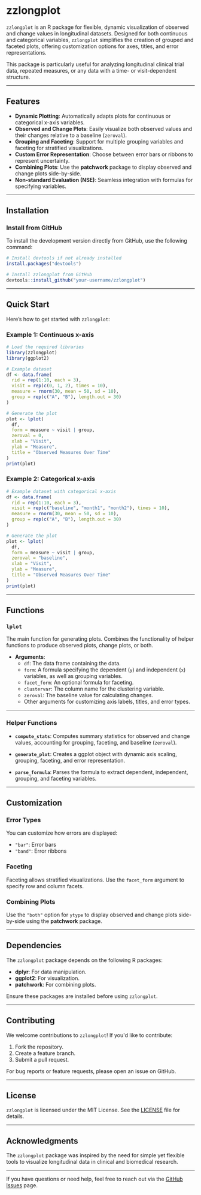 
# **zzlongplot**

`zzlongplot` is  an R package for flexible, dynamic visualization of observed and change values in longitudinal datasets. Designed for both continuous and categorical variables, `zzlongplot` simplifies the creation of grouped and faceted plots, offering customization options for axes, titles, and error representations. 

This package is particularly useful for analyzing longitudinal clinical trial data, repeated measures, or any data with a time- or visit-dependent structure.

---

## **Features**

- **Dynamic Plotting**: Automatically adapts plots for continuous or categorical x-axis variables.
- **Observed and Change Plots**: Easily visualize both observed values and their changes relative to a baseline (`zeroval`).
- **Grouping and Faceting**: Support for multiple grouping variables and faceting for stratified visualizations.
- **Custom Error Representation**: Choose between error bars or ribbons to represent uncertainty.
- **Combining Plots**: Use the **patchwork** package to display observed and change plots side-by-side.
- **Non-standard Evaluation (NSE)**: Seamless integration with formulas for specifying variables.

---

## **Installation**

### Install from GitHub
To install the development version directly from GitHub, use the following command:
```r
# Install devtools if not already installed
install.packages("devtools")

# Install zzlongplot from GitHub
devtools::install_github("your-username/zzlongplot")
```

---

## **Quick Start**

Here’s how to get started with `zzlongplot`:

### **Example 1: Continuous x-axis**

```r
# Load the required libraries
library(zzlongplot)
library(ggplot2)

# Example dataset
df <- data.frame(
  rid = rep(1:10, each = 3),
  visit = rep(c(0, 1, 2), times = 10),
  measure = rnorm(30, mean = 50, sd = 10),
  group = rep(c("A", "B"), length.out = 30)
)

# Generate the plot
plot <- lplot(
  df, 
  form = measure ~ visit | group, 
  zeroval = 0, 
  xlab = "Visit", 
  ylab = "Measure", 
  title = "Observed Measures Over Time"
)
print(plot)
```

### **Example 2: Categorical x-axis**

```r
# Example dataset with categorical x-axis
df <- data.frame(
  rid = rep(1:10, each = 3),
  visit = rep(c("baseline", "month1", "month2"), times = 10),
  measure = rnorm(30, mean = 50, sd = 10),
  group = rep(c("A", "B"), length.out = 30)
)

# Generate the plot
plot <- lplot(
  df, 
  form = measure ~ visit | group, 
  zeroval = "baseline", 
  xlab = "Visit", 
  ylab = "Measure", 
  title = "Observed Measures Over Time"
)
print(plot)
```

---

## **Functions**

### `lplot`
The main function for generating plots. Combines the functionality of helper functions to produce observed plots, change plots, or both.

- **Arguments**:
  - `df`: The data frame containing the data.
  - `form`: A formula specifying the dependent (`y`) and independent (`x`) variables, as well as grouping variables.
  - `facet_form`: An optional formula for faceting.
  - `clustervar`: The column name for the clustering variable.
  - `zeroval`: The baseline value for calculating changes.
  - Other arguments for customizing axis labels, titles, and error types.

---

### Helper Functions

- **`compute_stats`**:
  Computes summary statistics for observed and change values, accounting for grouping, faceting, and baseline (`zeroval`).

- **`generate_plot`**:
  Creates a ggplot object with dynamic axis scaling, grouping, faceting, and error representation.

- **`parse_formula`**:
  Parses the formula to extract dependent, independent, grouping, and faceting variables.

---

## **Customization**

### Error Types
You can customize how errors are displayed:
- `"bar"`: Error bars
- `"band"`: Error ribbons

### Faceting
Faceting allows stratified visualizations. Use the `facet_form` argument to specify row and column facets.

### Combining Plots
Use the `"both"` option for `ytype` to display observed and change plots side-by-side using the **patchwork** package.

---

## **Dependencies**

The `zzlongplot` package depends on the following R packages:
- **dplyr**: For data manipulation.
- **ggplot2**: For visualization.
- **patchwork**: For combining plots.

Ensure these packages are installed before using `zzlongplot`.

---

## **Contributing**

We welcome contributions to `zzlongplot`! If you'd like to contribute:
1. Fork the repository.
2. Create a feature branch.
3. Submit a pull request.

For bug reports or feature requests, please open an issue on GitHub.

---

## **License**

`zzlongplot` is licensed under the MIT License. See the [LICENSE](LICENSE) file for details.

---

## **Acknowledgments**

The `zzlongplot` package was inspired by the need for simple yet flexible tools to visualize longitudinal data in clinical and biomedical research.

---

If you have questions or need help, feel free to reach out via the [GitHub Issues](https://github.com/your-username/zzlongplot/issues) page.
